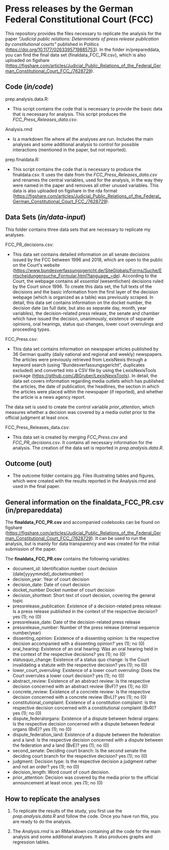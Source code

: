 # Press releases by the German Federal Constitutional Court (FCC)

This repository provides the files necessary to replicate the analysis for the paper *"Judicial public relations: Determinants of press release publication by constitutional courts"* published in Politics (https://doi.org/10.1177/0263395719885753). In the folder in/prepareddata, you can find the final data set (finaldata_FCC_PR.csv), which is also uploaded on figshare (https://figshare.com/articles/Judicial_Public_Relations_of_the_Federal_German_Constitutional_Court_FCC_/7628729).

## Code (*in/code*)

prep.analysis.data.R:

- This script contains the code that is necessary to provide the basic data that is necessary for analysis. This script produces the *FCC_Press_Releases_data.csv*.

Analysis.rmd

- Is a markdown file where all the analyses are run. Includes the main analyses and some additional analysis to control for possible interactions (mentioned in the paper, but not reported).

prep.finaldata.R:

- This script contains the code that is necessary to produce the finaldata.csv. It uses the date from the *FCC_Press_Releases_data.csv* and renames the central variables, used for the analysis, in the way they were named in the paper and removes all other unused variables. This data is also uploaded on figshare in the rda format (https://figshare.com/articles/Judicial_Public_Relations_of_the_Federal_German_Constitutional_Court_FCC_/7628729).

## Data Sets (*in/data-input*)

This folder contains three data sets that are necessary to replicate my analyses.

FCC_PR_decisions.csv:

- This data set contains detailed information on all senate decisions issued by the FCC between 1996 and 2018, which are open to the public on the Court's website (https://www.bundesverfassungsgericht.de/SiteGlobals/Forms/Suche/Entscheidungensuche_Formular.html?language_=de). According to the Court, the webpage contains all *essential* (wesentlichen) decisions ruled by the Court since 1996. To create this data set, the full texts of the decisions and the basic information from the first layer of the decision webpage (which is organized as a table) was previously scraped. In detail, this data set contains information on the docket number, the decision date (as full date, but also as separate day, month, year variables), the decision-related press release, the senate and chamber which have issued the decision, unanimously, existence of separate opinions, oral hearings, status quo changes, lower court overrulings and proceeding types. 

FCC_Press.csv:

- This data set contains information on newspaper articles published by 36 German quality (daily national and regional and weekly) newspapers. The articles were previously retrieved from LexisNexis through a keyword search (using "Bundesverfassungsgericht", duplicates excluded) and converted into a CSV file by using the LexisNexisTools package (https://github.com/JBGruber/LexisNexisTools). In detail, the data set covers information regarding media outlets which has published the articles, the date of publication, the headlines, the section in which the articles were placed within the newspaper (if reported), and whether the article is a news agency report.

The data set is used to create the control variable *prior_attention*, which measures whether a decision was covered by a media outlet prior to the official judgment at least once.

FCC_Press_Releases_data.csv: 

- This data set is created by merging *FCC_Press.csv* and *FCC_PR_decisions.csv*. It contains all necessary information for the analysis. The creation of the data set is reported in *prep.analysis.data.R*.

## Outcome (out)

- The outcome folder contains jpg. Files illustrating tables and figures, which were created with the results reported in the Analysis.rmd and used in the final paper.

## General information on the finaldata_FCC_PR.csv (in/prepareddata)

The **finaldata_FCC_PR.csv** and accompanied codebooks can be found on figshare (https://figshare.com/articles/Judicial_Public_Relations_of_the_Federal_German_Constitutional_Court_FCC_/7628729). It can be used to run the analysis, but is mainly for data transparency and was created for the initial submission of the paper.

The **finaldata_FCC_PR.csv** contains the following variables:

- document_id:    Identification number court decision (date[yyyymmdd]_docketnumber)
- decision_year:    Year of court decision
- decision_date:    Date of court decision
- docket_number    Docket number of court decision
- decision_shorttext: Short text of court decision, covering the general topic
- pressrelease_publication: Existence of a decision-related press release: Is a press release published in the context of the respective decision? yes (1); no (0)
- pressrelease_date: Date of the decision-related press release
- pressrelease_number: Number of the press release (internal sequence number/year)
- dissenting_opinion: Existence of a dissenting opinion: Is the respective decision accompanied with a dissenting opinion? yes (1); no (0)
- oral_hearing: Existence of an oral hearing: Was an oral hearing held in the context of the respective decisions? yes (1); no (0)
- statusquo_change: Existence of a status quo change: Is the Court invalidating a statute with the respective decision? yes (1); no (0)
- lower_court_overruling: Existence of a lower court overruling: Does the Court overrules a lower court decision? yes (1); no (0)
- abstract_review:    Existence of an abstract review: Is the respective decision concerned with an abstract review (BvF)? yes (1); no (0)
- concrete_review:    Existence of a concrete review: Is the respective decision concerned with a concrete review (BvL)? yes (1); no (0)
- constitutional_complaint:    Existence of a constitution complaint: Is the respective decision concerned with a constitutional complaint (BvR)? yes (1); no (0)
- dispute_federalorgans:    Existence of a dispute between federal organs: Is the respective decision concerned with a dispute between federal organs (BvE)? yes (1); no (0)
- dispute_federation_land:    Existence of a dispute between the federation and a land: Is the respective decision concerned with a dispute between the federation and a land (BvE)? yes (1); no (0)
- second_senate:    Deciding court branch: Is the second senate the deciding court branch for the respective decision? yes (1); no (0)
- judgment:    Decision type: Is the respective decision a judgment rather and not an order? yes (1); no (0)
- decision_length:    Word count of court decision.
- prior_attention:    Decision was covered by the media prior to the official announcement at least once. yes (1); no (0)



## How to replicate the analyses

1. To replicate the results of the study, you first use the *prep.analysis.data.R* and follow the code. Once you have run this, you are ready to do the analysis. 

2. The *Analysis.rmd* is an RMarkdown containing all the code for the main analysis and some additional analyses. It also produces graphs and regression tables.